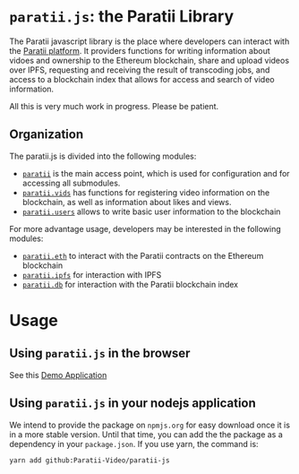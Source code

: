 # `paratii.js`: the Paratii Library

The Paratii javascript library is the place where developers can interact with the [Paratii platform](https://paratii.video/). It providers functions for writing information about vidoes and ownership to the Ethereum blockchain, share and upload videos over IPFS, requesting and receiving the result of transcoding jobs, and access to a blockchain index that allows for access and search of video information.

All this is very much work in progress. Please be patient.

## Organization

The paratii.js is divided into the following modules:

* [`paratii`](./Paratii.html) is the main access point, which is used for configuration and for accessing all submodules.
* [`paratii.vids`](./ParatiiCoreVids.html) has functions for registering video information on the blockchain, as well as information about likes and views.
* [`paratii.users`](./ParatiiCoreUsers.html)  allows to write basic user information to the blockchain

For more advantage usage, developers may be interested in the following modules:

* [`paratii.eth`](./ParatiiEh.html) to interact with the Paratii contracts on the Ethereum blockchain
* [`paratii.ipfs`](./ParatiiIPFS.html) for interaction with IPFS
* [`paratii.db`](./ParatiiDb.html) for interaction with the Paratii blockchain index

# Usage

## Using `paratii.js` in the browser

See this [Demo Application](https://github.com/geckoslair/ParatiiJSDemo)

## Using  `paratii.js` in your nodejs application

We intend to provide the package on `npmjs.org` for easy download once it is in a more stable version. Until that time, you can add the the package as a dependency in your `package.json`. If you use yarn, the command is:

    yarn add github:Paratii-Video/paratii-js
